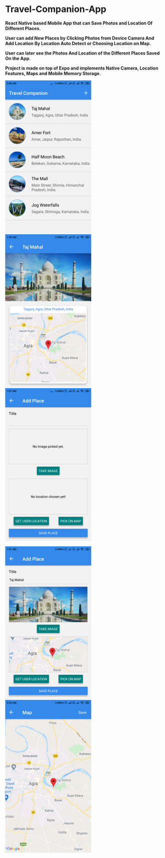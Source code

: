 # Travel-Companion-App

**React Native based Mobile App that can Save Photos and Location Of Different Places.**

**User can add New Places by Clicking Photos from Device Camera And Add Location By Location Auto Detect or Choosing Location on Map.**

**User can later see the Photos And Location of the Different Places Saved On the App.**

**Project is made on top of Expo and implements Native Camera, Location Features, Maps and Mobile Memory Storage.**

<img src="Screenshots/Screenshot_1.png" width="275"> <img src="Screenshots/Screenshot_2.png" width="275"> <img src="Screenshots/Screenshot_3.png" width="275">

<img src="Screenshots/Screenshot_4.png" width="275"> <img src="Screenshots/Screenshot_5.png" width="275">

